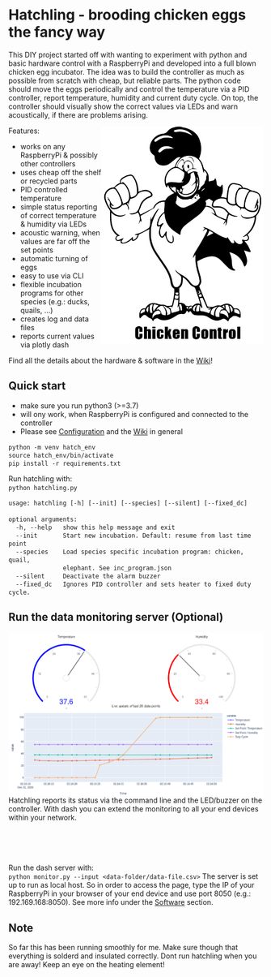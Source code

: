 # Hatchling - brooding chicken eggs the fancy way

This DIY project started off with wanting to experiment with python and basic hardware control with a RaspberryPi and developed into a full blown chicken egg incubator. The idea was to build the controller as much as possible from scratch with cheap, but reliable parts. The python code should move the eggs periodically and control the temperature via a PID controller, report temperature, humidity and current duty cycle. On top, the controller should visually show the correct values via LEDs and warn acoustically, if there are problems arising. 

<img align="right" src="https://github.com/mstemmer/hatchling/blob/main/docs/chicken_control.png" width = 320 hight = 240>

Features:
* works on any RaspberryPi & possibly other controllers
* uses cheap off the shelf or recycled parts
* PID controlled temperature
* simple status reporting of correct temperature & humidity via LEDs
* acoustic warning, when values are far off the set points
* automatic turning of eggs
* easy to use via CLI
* flexible incubation programs for other species (e.g.: ducks, quails, ...)
* creates log and data files
* reports current values via plotly dash

Find all the details about the hardware & software in the [Wiki](https://github.com/mstemmer/hatchling/wiki)!

## Quick start
- make sure you run python3 (>=3.7)
- will ony work, when RaspberryPi is configured and connected to the controller
- Please see [Configuration](./Configuration) and the [Wiki](https://github.com/mstemmer/hatchling/wiki) in general

```
python -m venv hatch_env
source hatch_env/bin/activate
pip install -r requirements.txt
```

Run hatchling with:  
`python hatchling.py`
```
usage: hatchling [-h] [--init] [--species] [--silent] [--fixed_dc]

optional arguments:
  -h, --help   show this help message and exit
  --init       Start new incubation. Default: resume from last time point
  --species    Load species specific incubation program: chicken, quail,
               elephant. See inc_program.json
  --silent     Deactivate the alarm buzzer
  --fixed_dc   Ignores PID controller and sets heater to fixed duty cycle.
```
## Run the data monitoring server (Optional)
<img align="right" src="https://github.com/mstemmer/hatchling/blob/main/docs/images/dash_4.png" width = 640 hight = 480>
Hatchling reports its status via the command line and the LED/buzzer on the controller. With dash you can extend the monitoring to all your end devices within your network.
 
<br/><br/><br/><br/>
Run the dash server with:  
`python monitor.py --input <data-folder/data-file.csv>`
The server is set up to run as local host. So in order to access the page, type the IP of your RaspberryPi in your browser of your end device and use port 8050 (e.g.: 192.169.168:8050). See more info under the [Software](./Software) section.

## Note 
So far this has been running smoothly for me. Make sure though that everything is solderd and insulated correctly. Dont run hatchling when you are away! Keep an eye on the heating element!
